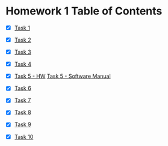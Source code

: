 # Homework 1 Table of Contents

- [x] [Task 1](Software_Manual/SWMToC.md)
- [x] [Task 2](README.md)
- [x] [Task 3](https://bolanderc.github.io/math5610)
- [x] [Task 4](Software_Manual/SWMToC.md)
- [x] [Task 5 - HW](HomeworkToC.md) [Task 5 - Software Manual](Software_Manual/SWMToC.md)
- [x] [Task 6](./mach_prec.py) 
- [x] [Task 7](./HW1Task7Report.md)
- [x] [Task 8](./HW1Task8Report.md)
- [x] [Task 9](./rand_mat.f90)
- [x] [Task 10](./HW1Task10Report.md)

